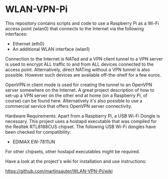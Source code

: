 WLAN-VPN-Pi
===========

This repository contains scripts and code to use a Raspberry Pi as a Wi-Fi access point (wlan0) that connects to the Internet via the following interfaces:

* Ethernet (eth0)
* An additional WLAN interface (wlan1)

Connection to the Internet is NATed and a VPN client tunnel to a VPN server is used to encrypt ALL traffic to and from ALL devices connected to the access point. Alternatively, direct NATing without a VPN tunnel is also possible. However such devices are available off-the-shelf for a few euros.

OpenVPN in client mode is used for creating the tunnel to an OpenVPN server somewhere on the Internet. A great project description of how to set-up a VPN server on the other end at home (on a Raspberry Pi, of course) can be found here. Alternatively it's also possible to use a commercial service that offers OpenVPN server connectivity.

Hardware Requirements: Apart from a Raspberry Pi, a USB Wi-Fi Dongle is necessary. This project uses a hostapd executable that was compiled for the Realtek RTL8188CUS chipset. The following USB Wi-Fi dongles have been checked for compatibility:

* EDIMAX EW-7811UN

For other chipsets, other hostapd executables might be required.

Have a look at the project's wiki for installation and use instructions: 

https://github.com/martinsauter/WLAN-VPN-Pi/wiki
